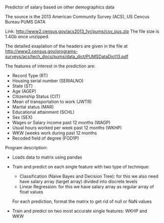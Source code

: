 Predictor of salary based on other demographics data

The source is the 2013 American Community Survey (ACS), US Cencus Bureau
PUMS DATA

Link: http://www2.census.gov/acs2013_1yr/pums/csv_pus.zip
The file size is 1.4Gb once unzipped.

The detailed exaplation of the headers are given in the file at http://www2.census.gov/programs-surveys/acs/tech_docs/pums/data_dict/PUMSDataDict13.pdf

The features of interest in the prediction are:
- Record Type (RT)
- Housing serial number (SERIALNO)
- State (ST)
- Age (AGEP) 
- Citizenship Status (CIT)
- Mean of transportation to work (JWTR)
- Marital status (MAR)
- Educational attainment (SCHL)
- Sex (SEX) 
- Wages or Salary income past 12 months (WAGP)
- Usual hours worked per week past 12 months (WKHP)
- WKW (weeks work during past 12 months 
- Recoded field of degree (FOD1P)

Program description:
- Loads data to matrix using pandas

- Train and predict on each single feature with two type of technique:
  + Classification (Naive Bayes and Decision Tree): for this we also need have
  salary array (target array) divided into discrete levels
  + Linear Regression: for this we have salary array as regular array of float values 
  
  For each prediction, format the matrix to get rid of null or NaN values

- Train and predict on two most accurate single features: WKHP and WKW 